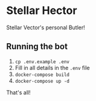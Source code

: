 # Stellar Hector

Stellar Vector's personal Butler!

## Running the bot

1. `cp .env.example .env`
2. Fill in all details in the `.env` file
3. `docker-compose build`
4. `docker-compose up -d`

That's all!
